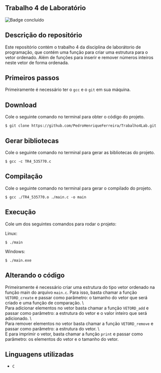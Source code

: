 ## Trabalho 4 de Laboratório
![Badge concluído](http://img.shields.io/static/v1?label=STATUS&message=CONCLUÍDO&color=GREEN&style=for-the-badge)

## Descrição do repositório
Este repositório contém o trabalho 4 da disciplina de laborátorio de programação, que contém uma função para criar uma estrutura para o vetor ordenado. Além de funções para inserir e remover números inteiros neste vetor de forma ordenada.

## Primeiros passos
Primeiramente é necessário ter o `gcc` e o `git` em sua máquina.

## Download
Cole o seguinte comando no terminal para obter o código do projeto.
```
$ git clone https://github.com/PedroHenriqueFerreira/Trabalho4Lab.git 
```

## Gerar bibliotecas
Cole o seguinte comando no terminal para gerar as bibliotecas do projeto.
```
$ gcc -c TR4_535770.c
```

## Compilação
Cole o seguinte comando no terminal para gerar o compilado do projeto.
```
$ gcc ./TR4_535770.o ./main.c -o main
``` 

## Execução
Cole um dos seguintes comandos para rodar o projeto:

Linux:
```
$ ./main
```

Windows:
```
$ ./main.exe
```

## Alterando o código
Primeiramente é necessário criar uma estrutura do tipo vetor ordenado na função main do arquivo `main.c`. Para isso, basta chamar a função `VETORD_create` e passar como parâmetro: o tamanho do vetor que será criado e uma função de comparação. \ 
\
Para adicionar elementos no vetor basta chamar a função `VETORD_add` e passar como parâmetro: a estrutura do vetor e o valor inteiro que será adicionado. \ 
\
Para remover elementos no vetor basta chamar a função `VETORD_remove` e passar como parâmetro: a estrutura do vetor. \ 
\
E para imprimir o vetor, basta chamar a função `print` e passar como parâmetro: os elementos do vetor e o tamanho do vetor.

## Linguagens utilizadas
- `C`
